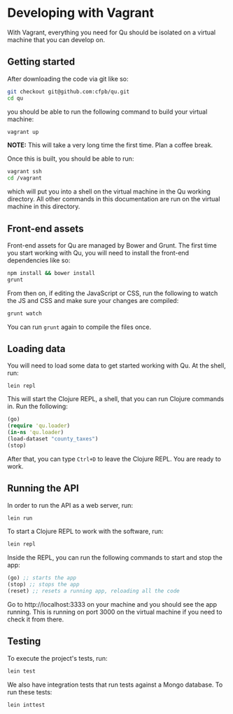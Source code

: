 # Developing with Vagrant

With Vagrant, everything you need for Qu should be isolated on a virtual machine that you can develop on.

## Getting started

After downloading the code via git like so:

```sh
git checkout git@github.com:cfpb/qu.git
cd qu
```

you should be able to run the following command to build your virtual machine:

```sh
vagrant up
```

**NOTE:** This will take a very long time the first time. Plan a coffee break.

Once this is built, you should be able to run:

```sh
vagrant ssh
cd /vagrant
```

which will put you into a shell on the virtual machine in the Qu working directory. All other commands in this documentation are run on the virtual machine in this directory.


## Front-end assets

Front-end assets for Qu are managed by Bower and Grunt. The first time you start working with Qu, you will need to install the front-end dependencies like so:

```sh
npm install && bower install
grunt
```

From then on, if editing the JavaScript or CSS, run the following to watch the JS
and CSS and make sure your changes are compiled:

```sh
grunt watch
```

You can run `grunt` again to compile the files once.

## Loading data

You will need to load some data to get started working with Qu. At the shell, run:

```
lein repl
```

This will start the Clojure REPL, a shell, that you can run Clojure commands in. Run the following:

```clojure
(go)
(require 'qu.loader)
(in-ns 'qu.loader)
(load-dataset "county_taxes")
(stop)
```

After that, you can type `Ctrl+D` to leave the Clojure REPL. You are ready to work.

## Running the API

In order to run the API as a web server, run:

```sh
lein run
```

To start a Clojure REPL to work with the software, run:

```sh
lein repl
```

Inside the REPL, you can run the following commands to start and stop the app:

```clojure
(go) ;; starts the app
(stop) ;; stops the app
(reset) ;; resets a running app, reloading all the code
```


Go to http://localhost:3333 on your machine and you should see the app running. This is running on port 3000 on the virtual machine if you need to check it from there.

## Testing

To execute the project's tests, run:

```sh
lein test
```

We also have integration tests that run tests against a Mongo database.
To run these tests:

```sh
lein inttest
```
